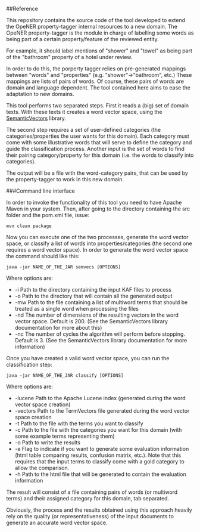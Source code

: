 ##Reference

This repository contains the source code of the tool developed to extend the OpeNER property-tagger internal resources to a new domain.
The OpeNER property-tagger is the module in charge of labelling some words as being part of a certain property/feature of the reviewed entity.

For example, it should label mentions of "shower" and "towel" as being part of the "bathroom" property of a hotel under review.

In order to do this, the porperty tagger relies on pre-generated mappings between "words" and "properties" (e.g. "shower"->"bathroom", etc.)
These mappings are lists of pairs of words. Of course, these pairs of words are domain and language dependent. The tool contained here aims to ease the adaptation to new domains.

This tool performs two separated steps.
First it reads a (big) set of domain texts. With these texts it creates a word vector space, using the [SemanticVectors](https://code.google.com/p/semanticvectors/) library.

The second step requires a set of user-defined categories (the categories/properties the user wants for this domain). Each category must come with some illustrative words that will serve to define the category and guide the classification process.
Another input is the set of words to find their pairing category/property for this domain (i.e. the words to classify into categories).

The output will be a file with the word-category pairs, that can be used by the property-tagger to work in this new domain.

###Command line interface

In order to invoke the functionality of this tool you need to have Apache Maven in your system.
Then, after going to the directory containing the src folder and the pom.xml file, issue:

```
mvn clean package
```

Now you can execute one of the two processes, generate the word vector space, or classify a list of words into properties/categories (the second one requires a word vector space).
In order to generate the word vector space the command should like this:

```
java -jar NAME_OF_THE_JAR semvecs [OPTIONS]
```

Where options are:

* -i Path to the directory containing the input KAF files to process
* -o Path to the directory that will contain all the generated output
* -mw Path to the file containing a list of multiword terms that should be treated as a single word when processing the files
* -nd The number of dimensions of the resulting vectors in the word vector space. Default is 200. (See the SemanticVectors library documentation for more about this)
* -nc The number of cycles the algorithm will perform before stopping. Default is 3. (See the SemanticVectors library documentation for more information)

Once you have created a valid word vector space, you can run the classification step:

```
java -jar NAME_OF_THE_JAR classify [OPTIONS]
```

Where options are:

* -lucene Path to the Apache Lucene index (generated during the word vector space creation)
* -vectors Path to the TermVectors file generated during the word vector space creation
* -t Path to the file with the terms you want to classify
* -c Path to the file with the categories you want for this domain (with some example terms representing them)
* -o Path to write the results
* -e Flag to indicate if you want to generate some evaluation information (html table comparing results, confusion matrix, etc.). Note that this requires that the input terms to classify come with a gold category to allow the comparison.
* -h Path to the html file that will be generated to contain the evaluation information

The result will consist of a file containing pairs of words (or multiword terms) and their assigned category for this domain, tab separated.

Obviously, the process and the results obtained using this approach heavily rely on the quality (or representativeness) of the input documents to generate an accurate word vector space.